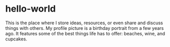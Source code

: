 # hello-world
This is the place where I store ideas, resources, or even share and discuss things with others.
My profile picture is a birthday portrait from a few years ago. It features some of the best things life has to offer: beaches, wine, and cupcakes.
